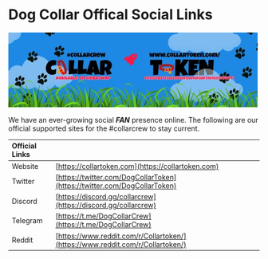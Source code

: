 # Dog Collar Offical Social Links

![](.gitbook/assets/reddit_profile_banner_template_8.jpg)

We have an ever-growing social _**FAN**_ presence online. The following are our official supported sites for the \#collarcrew to stay current.

| **Official Links** |  |  |  |
| :--- | :--- | :--- | :--- |
| Website | [https://collartoken.com](https://collartoken.com) |  |  |
| Twitter | [https://twitter.com/DogCollarToken](https://twitter.com/DogCollarToken) |  |  |
| Discord | [https://discord.gg/collarcrew](https://discord.gg/collarcrew) |  |  |
| Telegram | [https://t.me/DogCollarCrew](https://t.me/DogCollarCrew) |  |  |
| Reddit | [https://www.reddit.com/r/Collartoken/](https://www.reddit.com/r/Collartoken/) |  |  |

